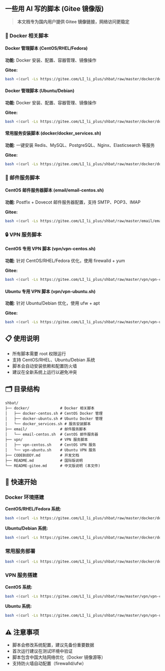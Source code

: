 ## 一些用 AI 写的脚本 (Gitee 镜像版)

> **本文档专为国内用户提供 Gitee 镜像链接，网络访问更稳定**

### 📁 Docker 相关脚本

#### Docker 管理脚本 (CentOS/RHEL/Fedora)
**功能**: Docker 安装、配置、容器管理、镜像操作

**Gitee:**
```bash
bash <(curl -Ls https://gitee.com/LI_li_plus/shbat/raw/master/docker/docker-centos.sh)
```

#### Docker 管理脚本 (Ubuntu/Debian)
**功能**: Docker 安装、配置、容器管理、镜像操作

**Gitee:**
```bash
bash <(curl -Ls https://gitee.com/LI_li_plus/shbat/raw/master/docker/docker-ubuntu.sh)
```

#### 常用服务安装脚本 (docker/docker_services.sh)
**功能**: 一键安装 Redis、MySQL、PostgreSQL、Nginx、Elasticsearch 等服务

**Gitee:**
```bash
bash <(curl -Ls https://gitee.com/LI_li_plus/shbat/raw/master/docker/docker_services.sh)
```

### 📧 邮件服务脚本

#### CentOS 邮件服务器脚本 (email/email-centos.sh)
**功能**: Postfix + Dovecot 邮件服务器配置，支持 SMTP、POP3、IMAP

**Gitee:**
```bash
bash <(curl -Ls https://gitee.com/LI_li_plus/shbat/raw/master/email/email-centos.sh)
```

### 🔒 VPN 服务脚本

#### CentOS 专用 VPN 脚本 (vpn/vpn-centos.sh)
**功能**: 针对 CentOS/RHEL/Fedora 优化，使用 firewalld + yum

**Gitee:**
```bash
bash <(curl -Ls https://gitee.com/LI_li_plus/shbat/raw/master/vpn/vpn-centos.sh)
```

#### Ubuntu 专用 VPN 脚本 (vpn/vpn-ubuntu.sh)
**功能**: 针对 Ubuntu/Debian 优化，使用 ufw + apt

**Gitee:**
```bash
bash <(curl -Ls https://gitee.com/LI_li_plus/shbat/raw/master/vpn/vpn-ubuntu.sh)
```

## 📋 使用说明

- 所有脚本需要 root 权限运行
- 支持 CentOS/RHEL、Ubuntu/Debian 系统
- 脚本会自动安装依赖和配置防火墙
- 建议在全新系统上运行以避免冲突

## 🗂️ 目录结构

```
shbat/
├── docker/              # Docker 相关脚本
│   ├── docker-centos.sh # CentOS Docker 管理
│   ├── docker-ubuntu.sh # Ubuntu Docker 管理
│   └── docker_services.sh # 服务安装脚本
├── email/               # 邮件服务脚本  
│   └── email-centos.sh  # CentOS 邮件服务器
├── vpn/                 # VPN 服务脚本
│   ├── vpn-centos.sh    # CentOS VPN 服务
│   └── vpn-ubuntu.sh    # Ubuntu VPN 服务
├── CODEBUDDY.md         # 开发文档
├── README.md            # 国际版说明
└── README-gitee.md      # 中文版说明 (本文件)
```

## 🚀 快速开始

### Docker 环境搭建

**CentOS/RHEL/Fedora 系统:**
```bash
bash <(curl -Ls https://gitee.com/LI_li_plus/shbat/raw/master/docker/docker-centos.sh)
```

**Ubuntu/Debian 系统:**
```bash
bash <(curl -Ls https://gitee.com/LI_li_plus/shbat/raw/master/docker/docker-ubuntu.sh)
```

### 常用服务部署
```bash
bash <(curl -Ls https://gitee.com/LI_li_plus/shbat/raw/master/docker/docker_services.sh)
```

### VPN 服务搭建

**CentOS 系统:**
```bash
bash <(curl -Ls https://gitee.com/LI_li_plus/shbat/raw/master/vpn/vpn-centos.sh)
```

**Ubuntu 系统:**
```bash
bash <(curl -Ls https://gitee.com/LI_li_plus/shbat/raw/master/vpn/vpn-ubuntu.sh)
```

## ⚠️ 注意事项

- 脚本会修改系统配置，建议先备份重要数据
- 首次运行建议在测试环境中验证
- 脚本包含中国大陆网络优化（Docker 镜像源等）
- 支持防火墙自动配置（firewalld/ufw）